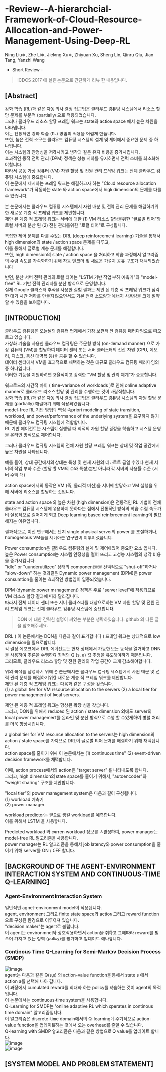 # -Review--A-hierarchcial-Framework-of-Cloud-Resource-Allocation-and-Power-Management-Using-Deep-RL
Ning Liu∗, Zhe Li∗, Jielong Xu∗, Zhiyuan Xu, Sheng Lin, Qinru Qiu, Jian Tang, Yanzhi Wang

- Short Review -  
> ICDCS 2017 에 실린 논문으로 간단하게 리뷰 한 내용입니다. 

## [Abstract]
강화 학습 (RL)과 같은 자동 의사 결정 접근법은 클라우드 컴퓨팅 시스템에서 리소스 할당 문제를 부분적 (partially) 으로 적용되었습니다.  
그러나 클라우드 리소스 할당 프레임 워크는 state와 action space 에서 높은 차원을 나타냅니다.  
이는 전통적인 강화 학습 (RL) 방법의 적용을 어렵게 만듭니다.   
또한, 높은 전력 소모는 클라우드 컴퓨팅 시스템의 설계 및 제어에서 중요한 문제 중 하나입니다.  
이는 시스템의 안정성을 저하시키고 냉각과 같은 유지 비용을 증가시킵니다.  
효과적인 동적 전력 관리 (DPM) 정책은 성능 저하를 유지하면서 전력 소비를 최소화해야합니다.  
따라서 공동 가상 컴퓨터 (VM) 자원 할당 및 전원 관리 프레임 워크는 전체 클라우드 컴퓨팅 시스템에 중요합니다.  
이 논문에서 제시하는 프레임 워크는 해결하고자 하는 "Cloud resource allocation framework"가 작동하는 state 와 action space에서 high dimension의 문제를 다룰 수 있습니다.  

본 논문에서는 클라우드 컴퓨팅 시스템에서 자원 배분 및 전력 관리 문제를 해결하기위한 새로운 계층 적 프레임 워크를 제안합니다.  
제안 된 계층 적 프레임 워크는 서버에 대한 (1) VM 리소스 할당을위한 "글로벌 티어"와 로컬 서버의 분산 된 (2) 전원 관리를위한 "로컬 티어"로 구성됩니다.

복잡한 제어 문제를 다룰 수있는 DRL (deep reinforcement learning) 기술을 통해서 high dimension의 state / action space 문제를 다루고,  
이를 통해서 글로벌 계층 문제를 해결합니다.  
또한, high dimension의 state / action space 을 처리하고 학습 과정에서 알고리즘의 수렴 속도를 가속화하기 위해 자동 엔코더 및 새로운 가중치 공유 구조가 채택되었습니다.  

반면, 분산 서버 전력 관리의 로컬 티어는 "LSTM 기반 작업 부하 예측기"와  "model-free" RL 기반 전력 관리자를 분산 방식으로 운영합니다.  
실제 Google 클러스터 추적을 사용한 실험 결과는 제안 된 계층 적 프레임 워크가 심각한 대기 시간 저하를 만들지 않으면서도 기본 전력 소모량과 에너지 사용량을 크게 절약 할 수 있음을 보여줍니다.  

## [INTRODUCTION]
클라우드 컴퓨팅은 오늘날의 컴퓨터 업계에서 가장 보편적 인 컴퓨팅 패러다임으로 떠오르고 있습니다.  
가상화 기술을 사용한 클라우드 컴퓨팅은 주문형 방식 (on-demand manner) 으로 가상 컴퓨터 (VM)를 할당하여 데이터 센터 또는 서버 클러스터의 전산 자원 (CPU, 메모리, 디스크, 통신 대역폭 등)을 공유 할 수 있습니다.  
데이터 센터에서 VM을 효과적으로 채택하는 것은 대규모 클라우드 컴퓨팅 패러다임의 중 하나입니다.  
이러한 기능을 지원하려면 효율적이고 강력한 "VM 할당 및 관리 체계"가 중요합니다.  

워크로드의 시간적 차이 ( time-variance of workloads )로 인해 online adaptive manner로 클라우드 리소스 할당 및 관리를 수행하는 것이 바람직합니다.  
강화 학습 (RL)과 같은 자동 의사 결정 접근법은 클라우드 컴퓨팅 시스템의 자원 할당 문제를 (partially) 해결하기 위해 적용되었습니다.  
model-free RL 기반 방법의 핵심 속priori modeling of state transition, workload, and power/performance
of the underlying system을 요구하지 않기 때문에 클라우드 컴퓨팅 시스템에 적합합니다.  
RL 기반 에이전트는 시스템이 실행될 때 최적의 자원 할당 결정을 학습하고 시스템 운영을 온라인 방식으로 제어합니다.

그러나 클라우드 컴퓨팅 시스템의 전체 자원 할당 프레임 워크는 상태 및 작업 공간에서 높은 차원을 나타냅니다.

예를 들어, 상태 공간에서의 상태는 특성 및 현재 자원의 데카르트 곱일 수있다
현재 서버의 작업 부하 수준 (할당 할 VM의 수와 특성)뿐만 아니라 각 서버의 사용률 수준 (서버 수백 대)

action space에서의 동작은 VM (즉, 물리적 머신)을 서버에 할당하고 VM 실행을 위해 서버에 리소스를 할당하는 것입니다.  

state and action space 의 높은 차원 (high dimension)은 전통적인 RL 기법이 전체 클라우드 컴퓨팅 시스템에 유용하지 못하다는 점에서 전통적인 방식의 학습 수렴 속도가 비 실용적으로 길어지게 되고 Deep learning based reinforcement learning이 필요해지는 이유입니다.  

결과적으로, 이전 연구에서는 단지 single physical server의 power 를 조절하거나, homogenous VM들을 제어하는 연구만이 이루어졌습니다.  

Power consumption은 클라우드 컴퓨팅의 설계 및 제어에있어 중요한 요소 입니다.  
높은 Power consumption는 시스템 안정성을 떨어 뜨리고 고성능 시스템의 냉각 비용을 증가시킵니다.  
"idle" or "uunderutilized" 상태의 component들을 선택적으로 "shut-off"하거나 "slow-down" 하는 것과같은 Dynamic power management (DPM)은 power consumtion을 줄이는 효과적인 방법임이 입증되었습니다.  

DPM (dynamic power management) 정책은 주로 "server level"에 적용되므로 VM 리소스 할당 결과에 따라 달라집니다.  
따라서 전체 데이터 센터 또는 서버 클러스터를 대상으로하는 VM 자원 할당 및 전원 관리 프레임 워크는 전체 클라우드 컴퓨팅 시스템에 중요합니다.  

> DQN 에 대한 간략한 설명이 써있는 부분은 생략하였습니다. github 의 다른 글을 참조해주세요.

DRL ( 이 논문에서는 DQN을 다음과 같이 표기합니다 ) 프레임 워크는 상대적으로 low dimension을 필요로합니다.  
각 결정 에포크에서 DRL 에이전트는 현재 상태에서 가능한 모든 동작을 열거하고 DNN을 사용하여 추론을 수행하여 최적의 Q (s, a) 값 추정을 유도해야하기 때문입니다.  
그러므로, 클라우드 리소스 할당 및 전원 관리의 작업 공간이 크게 감소해야합니다.

위의 목적을 달성하기 위해 본 논문에서는 클라우드 컴퓨팅 시스템에서 자원 배분 및 전력 관리 문제를 해결하기위한 새로운 계층 적 프레임 워크를 제안합니다.  
제안 된 계층 적 프레임 워크는 다음과 같은 구성을 갖습니다.  
(1) a global tier for VM resource allocation to the servers 
(2) a local tier for power management of local servers.   

제안 된 계층 적 프레임 워크는 향상된 확장 성을 갖습니다.  
그리고, DQN을 위해서 reduced 된 action / state dimension 외에도 server의 local power management를 온라인 및 분산 방식으로 수행 할 수있게하여 병렬 처리를 더욱 향상시킵니다.  

a global tier for VM resource allocation to the servers는 high dimension의 action / state space를 가지므로 DRL이 글로벌 티어 문제를 해결하기 위해 채택됩니다.  
action space를 줄이기 위해 이 논문에서는 (1) continuous time" (2) event-driven decision framework를 채택합니다.  

이때, action process에서의 action은 "target server" 를 나타내도록 합니다.  
그리고, high dimension의 state space를 줄이기 위해서, "autoencoder"와 "weight sharing" 구조를 제안합니다.  

"local tier"의 power management system은 다음과 같이 구성됩니다.  
(1) workload 예측기  
(2) power manager 

workload predictor는 앞으로 생길 workload를 예측합니다.  
이를 위해서 LSTM 을 사용합니다.  

Predicted workload 와 curren workload 정보를 ㅎ뢀용하여, power manager는 model-free RL 알고리즘을 사용합니다.  
power manager는 RL 알고리즘을 통해서 job latency와 power consumption을 줄이기 위해 server를 ON / OFF 합니다.  

## [BACKGROUND OF THE AGENT-ENVIRONMENT INTERACTION SYSTEM AND CONTINUOUS-TIME Q-LEARNING]
### Agent-Environment Interaction System
일반적인 agnet-environment model이 적용됩니다.  
agent, environment 그리고 finite state space와 action 그리고 reward function으로 구성된 환경으로 이루어져 있습니다.  
"decision maker"는 agent로 불립니다.  
이 agent는 environmnet와 상호작용하면서 action을 취하고 그에따라 reward를 받으며 가지고 있는 정책 (policy)를 평가하고 업데이트 해나갑니다.  

### Continous Time Q-Learning for Semi-Markov Decision Process (SMDP)
![image](https://user-images.githubusercontent.com/40893452/45281107-bde87600-b511-11e8-8bef-f8456905b517.png)  
agent는 다음과 같은 Q(s,a) 의 action-value function을 통해서 state s 에서 action a를 선택해 나아 갑니다.  
이 과정에서 cumulated reward를 최대화 하는 policy를 학습하는 것이 agent의 목적입니다.  
이 논문에서는 continuous-time system을 사용합니다.  
Q-Learning for SMDP는 "online adaptive RL which operates in continous time domain" 알고리즘입니다.  
이 알고리즘은 discrete-time domain에서의 Q-learning이 주기적으로 action-value function을 업데이트하는 것에서 오는 overhead를 줄일 수 있습니다.  
Q-learning with SMDP 알고리즘은 다음과 같은 방법으로 Q value를 업데이트 합니다.  
![image](https://user-images.githubusercontent.com/40893452/45281320-6dbde380-b512-11e8-877f-f95864a000eb.png)  
![image](https://user-images.githubusercontent.com/40893452/45281459-d6a55b80-b512-11e8-926f-ec5899274f08.png)  

## [SYSTEM MODEL AND PROBLEM STATEMENT]


